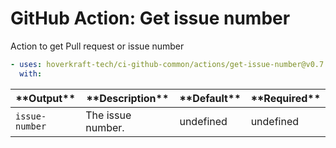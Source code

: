 <!-- start title -->

# GitHub Action: Get issue number

<!-- end title -->
<!-- start description -->

Action to get Pull request or issue number

<!-- end description -->
<!-- start contents -->
<!-- end contents -->
<!-- start usage -->

```yaml
- uses: hoverkraft-tech/ci-github-common/actions/get-issue-number@v0.7.1
  with:
```

<!-- end usage -->
<!-- start inputs -->
<!-- end inputs -->
<!-- start outputs -->

| \***\*Output\*\***        | \***\*Description\*\*** | \***\*Default\*\*** | \***\*Required\*\*** |
| ------------------------- | ----------------------- | ------------------- | -------------------- |
| <code>issue-number</code> | The issue number.       | undefined           | undefined            |

<!-- end outputs -->
<!-- start [.github/ghadocs/examples/] -->
<!-- end [.github/ghadocs/examples/] -->
